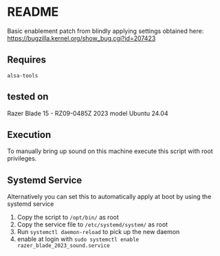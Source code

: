 # README

Basic enablement patch from blindly applying settings obtained here: https://bugzilla.kernel.org/show_bug.cgi?id=207423

## Requires

`alsa-tools`

## tested on
Razer Blade 15 - RZ09-0485Z 2023 model
Ubuntu 24.04

## Execution

To manually bring up sound on this machine execute this script with root privileges.

## Systemd Service

Alternatively you can set this to automatically apply at boot by using the systemd service

1. Copy the script to `/opt/bin/` as root 
2. Copy the service file to `/etc/systemd/system/` as root
3. Run `systemctl daemon-reload` to pick up the new daemon
4. enable at login with `sudo systemctl enable razer_blade_2023_sound.service`
